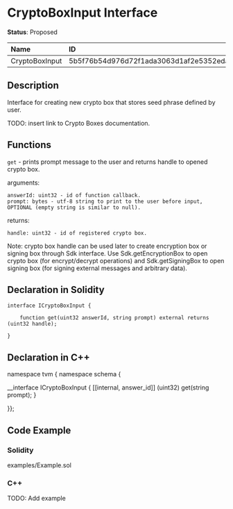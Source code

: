 
# CryptoBoxInput Interface

**Status**: Proposed

| Name               | ID                                                                |
| :----------------- | :---------------------------------------------------------------- |
| CryptoBoxInput     | 5b5f76b54d976d72f1ada3063d1af2e5352edaf1ba86b3b311170d4d81056d61  |


## Description

Interface for creating new crypto box that stores seed phrase defined by user.

TODO: insert link to Crypto Boxes documentation. 

## Functions

`get` - prints prompt message to the user and returns handle to opened crypto box.

arguments:

	answerId: uint32 - id of function callback.
	prompt: bytes - utf-8 string to print to the user before input, OPTIONAL (empty string is similar to null).

returns:

	handle: uint32 - id of registered crypto box.


Note: crypto box handle can be used later to create encryption box or signing box through Sdk interface. Use Sdk.getEncryptionBox to open crypto box (for encrypt/decrypt operations) and Sdk.getSigningBox to open signing box (for signing external messages and arbitrary data).

## Declaration in Solidity

```solidity
interface ICryptoBoxInput {

	function get(uint32 answerId, string prompt) external returns (uint32 handle);

}
```

## Declaration in C++

namespace tvm { namespace schema {

__interface ICryptoBoxInput {
	[[internal, answer_id]]
	(uint32) get(string prompt);
}

}};


## Code Example

### Solidity

examples/Example.sol


### C++

TODO: Add example
